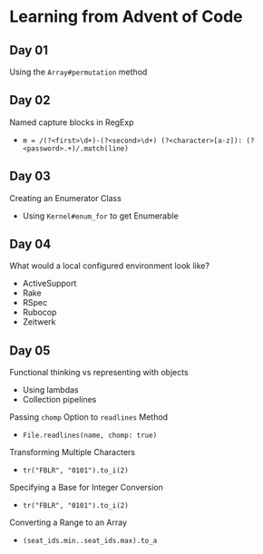 # Learning from Advent of Code

## Day 01

Using the `Array#permutation` method

## Day 02

Named capture blocks in RegExp

- `m = /(?<first>\d+)-(?<second>\d+) (?<character>[a-z]): (?<password>.+)/.match(line)`

## Day 03

Creating an Enumerator Class

- Using `Kernel#enum_for` to get Enumerable

## Day 04

What would a local configured environment look like?

- ActiveSupport
- Rake
- RSpec
- Rubocop
- Zeitwerk

## Day 05

Functional thinking vs representing with objects

- Using lambdas
- Collection pipelines

Passing `chomp` Option to `readlines` Method

- `File.readlines(name, chomp: true)`

Transforming Multiple Characters

- `tr("FBLR", "0101").to_i(2)`

Specifying a Base for Integer Conversion

- `tr("FBLR", "0101").to_i(2)`

Converting a Range to an Array

- `(seat_ids.min..seat_ids.max).to_a`
